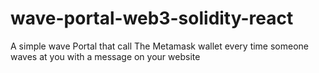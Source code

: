 # wave-portal-web3-solidity-react
A simple wave Portal that call The Metamask wallet every time someone waves at you with a message on your website
